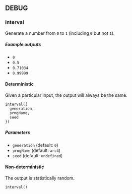 ## DEBUG
### interval
Generate a number from `0` to `1` (including `0` but not `1`).

##### Example outputs
* `0`
* `0.5`
* `0.71034`
* `0.99999`

#### Deterministic
Given a particular input, the output will always be the same.

```es6
interval({
  generation,
  prngName,
  seed
})
```

##### Parameters
* `generation` (default: `0`)
* `prngName` (default: `arc4`)
* `seed` (default: `undefined`)

#### Non-deterministic
The output is statistically random.

```es6
interval()
```
